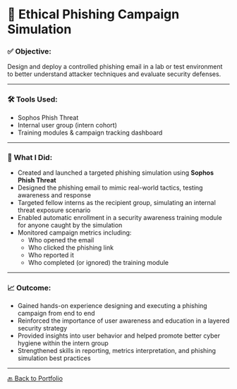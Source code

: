 # 🎯 Ethical Phishing Campaign Simulation

### ✅ Objective:
Design and deploy a controlled phishing email in a lab or test environment to better understand attacker techniques and evaluate security defenses.

---

### 🛠 Tools Used:
- Sophos Phish Threat
- Internal user group (intern cohort)
- Training modules & campaign tracking dashboard

---

### 🧪 What I Did:

- Created and launched a targeted phishing simulation using **Sophos Phish Threat**  
- Designed the phishing email to mimic real-world tactics, testing awareness and response  
- Targeted fellow interns as the recipient group, simulating an internal threat exposure scenario  
- Enabled automatic enrollment in a security awareness training module for anyone caught by the simulation  
- Monitored campaign metrics including:
  - Who opened the email  
  - Who clicked the phishing link  
  - Who reported it  
  - Who completed (or ignored) the training module  

---

### 📈 Outcome:

- Gained hands-on experience designing and executing a phishing campaign from end to end  
- Reinforced the importance of user awareness and education in a layered security strategy  
- Provided insights into user behavior and helped promote better cyber hygiene within the intern group  
- Strengthened skills in reporting, metrics interpretation, and phishing simulation best practices  

---

[🔙 Back to Portfolio](../README.md)

